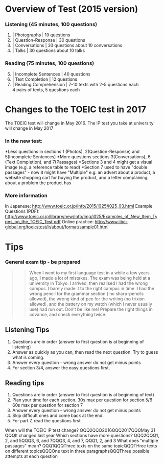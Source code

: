 # Overview of Test (2015 version)
### Listening (45 minutes, 100 questions)

1) |	Photographs			|	10 questions
2) |	Question-Response	|	30 questions
3) |	Conversations 		|	30 questions about 10 conversations
4) | 	Talks 				|	30 questions about 10 talks

### Reading (75 minutes, 100 questions)
5) |	Incomplete Sentences 	|	40 questions
6) |	Text Completion 		|	12 questions
7) |	Reading Comprehension 	|	7-10 texts with 2-5 questions each<br>4 pairs of texts, 5 questions each
# Changes to the TOEIC test in 2017
The TOEIC test will change in May 2016.
The IP test you take at university will change in May 2017
### In the new test:
*Less questions in sections 1 (Photos), 2(Question-Response) and 5(Incomplete Sentences)
*More questions sections 3(Conversations), 6 (Text Completion), and 7(Passages)
*Sections 3 and 4 might get a visual image (e.g. a reference table to read)
*Section 7 used to have "double passages" - now it might have "Multiple" e.g. an advert about a product, a website shopping cart for buying the product, and a letter complaining about a problem the product has

### More information
In Japanese: http://www.toeic.or.jp/info/2015/i025/i025_03.html
Example Questions (PDF): http://www.toeic.or.jp/library/new/info/img/i025/Examples_of_New_Item_Types_on_the_TOEIC_Test.pdf
Online practice: http://www.iibc-global.org/toeic/test/lr/about/format/sample01.html
# Tips
### General exam tip - be prepared
>>When I went to my first language test in a while a few years ago, I made a lot of mistakes. The exam was being held at a university in Tokyo. I arrived, then realised I had the wrong campus. I barely made it to the right campus in time. I had the wrong pencil for the grammar section ( no sharp-pencils allowed), the wrong kind of pen for the writing (no frixion allowed), and the battery on my watch (which I never usually use) had run out. Don't be like me! Prepare the right things in advance, and check everything twice.
## Listening Tips
1) Questions are in order (answer to first question is at beginning of listening)
2) Answer as quickly as you can, then read the next question. Try to guess what is coming.
3) Answer every question - wrong answer do not get minus points
4) For section 3/4, answer the easy questions first.

## Reading tips
1) Questions are in order (answer to first question is at beginning of text)
2) Plan your time for each section.
	30s max per question for section 5/6
	60s max per question for section 7
3) Answer every question - wrong answer do not get minus points
4) Skip difficult ones and come back at the end.
5) For part 7, read the questions first

When will the TOEIC IP test change? QQQ2QQQ2016QQQ2017QQQMay 31 QQQIt changed last year
Which sections have more questions? QQQ2QQQ1, 2, and 5QQQ3, 6, and 7QQQ3, 4, and 7, QQQ1, 2, and 3
What does "multiple passages" mean? QQQ1QQQThree texts on the same topicQQQTHree texts on different topicsQQQOne text in three paragraphsQQQThree possible attempts at each question

